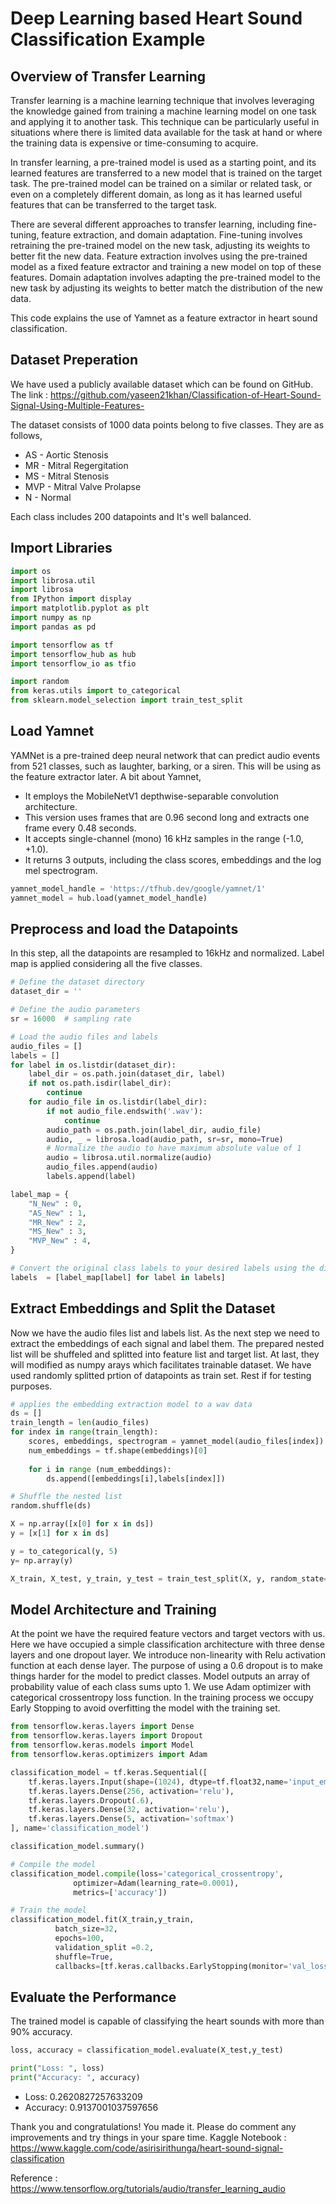 # Deep Learning based Heart Sound Classification Example

## Overview of Transfer Learning
Transfer learning is a machine learning technique that involves leveraging the knowledge gained from training a machine learning model on one task and applying it to another task. This technique can be particularly useful in situations where there is limited data available for the task at hand or where the training data is expensive or time-consuming to acquire.

In transfer learning, a pre-trained model is used as a starting point, and its learned features are transferred to a new model that is trained on the target task. The pre-trained model can be trained on a similar or related task, or even on a completely different domain, as long as it has learned useful features that can be transferred to the target task.

There are several different approaches to transfer learning, including fine-tuning, feature extraction, and domain adaptation. Fine-tuning involves retraining the pre-trained model on the new task, adjusting its weights to better fit the new data. Feature extraction involves using the pre-trained model as a fixed feature extractor and training a new model on top of these features. Domain adaptation involves adapting the pre-trained model to the new task by adjusting its weights to better match the distribution of the new data.

This code explains the use of Yamnet as a feature extractor in heart sound classification.

## Dataset Preperation
We have used a publicly available dataset which can be found on GitHub. The link : https://github.com/yaseen21khan/Classification-of-Heart-Sound-Signal-Using-Multiple-Features-

The dataset consists of 1000 data points belong to five classes. They are as follows,

* AS - Aortic Stenosis
* MR - Mitral Regergitation
* MS - Mitral Stenosis
* MVP - Mitral Valve Prolapse
* N - Normal

Each class includes 200 datapoints and It's well balanced.

## Import Libraries

```python
import os
import librosa.util
import librosa
from IPython import display
import matplotlib.pyplot as plt
import numpy as np
import pandas as pd

import tensorflow as tf
import tensorflow_hub as hub
import tensorflow_io as tfio

import random
from keras.utils import to_categorical
from sklearn.model_selection import train_test_split
```
## Load Yamnet
YAMNet is a pre-trained deep neural network that can predict audio events from 521 classes, such as laughter, barking, or a siren. This will be using as the feature extractor later. A bit about Yamnet,

* It employs the MobileNetV1 depthwise-separable convolution architecture.
* This version uses frames that are 0.96 second long and extracts one frame every 0.48 seconds.
* It accepts single-channel (mono) 16 kHz samples in the range (-1.0, +1.0).
* It returns 3 outputs, including the class scores, embeddings and the log mel spectrogram.

```python
yamnet_model_handle = 'https://tfhub.dev/google/yamnet/1'
yamnet_model = hub.load(yamnet_model_handle)
```
## Preprocess and load the Datapoints
In this step, all the datapoints are resampled to 16kHz and normalized. Label map is applied considering all the five classes.

```python
# Define the dataset directory
dataset_dir = ''

# Define the audio parameters
sr = 16000  # sampling rate

# Load the audio files and labels
audio_files = []
labels = []
for label in os.listdir(dataset_dir):
    label_dir = os.path.join(dataset_dir, label)
    if not os.path.isdir(label_dir):
        continue
    for audio_file in os.listdir(label_dir):
        if not audio_file.endswith('.wav'):
            continue
        audio_path = os.path.join(label_dir, audio_file)
        audio, _ = librosa.load(audio_path, sr=sr, mono=True)
        # Normalize the audio to have maximum absolute value of 1
        audio = librosa.util.normalize(audio)
        audio_files.append(audio)
        labels.append(label)

label_map = {
    "N_New" : 0,
    "AS_New" : 1,
    "MR_New" : 2,
    "MS_New" : 3,
    "MVP_New" : 4,
}

# Convert the original class labels to your desired labels using the dictionary
labels  = [label_map[label] for label in labels]
```

## Extract Embeddings and Split the Dataset
Now we have the audio files list and labels list. As the next step we need to extract the embeddings of each signal and label them. The prepared nested list will be shuffeled and splitted into feature list and target list. At last, they will modified as numpy arays which facilitates trainable dataset. We have used randomly splitted prtion of datapoints as train set. Rest if for testing purposes.

```python
# applies the embedding extraction model to a wav data
ds = []
train_length = len(audio_files)
for index in range(train_length):
    scores, embeddings, spectrogram = yamnet_model(audio_files[index])
    num_embeddings = tf.shape(embeddings)[0]
    
    for i in range (num_embeddings):
        ds.append([embeddings[i],labels[index]])

# Shuffle the nested list
random.shuffle(ds)

X = np.array([x[0] for x in ds])
y = [x[1] for x in ds]

y = to_categorical(y, 5)
y= np.array(y)

X_train, X_test, y_train, y_test = train_test_split(X, y, random_state=0, train_size = .8)

```

## Model Architecture and Training
At the point we have the required feature vectors and target vectors with us. Here we have occupied a simple classification architecture with three dense layers and one dropout layer. We introduce non-linearity with Relu activation function at each dense layer. The purpose of using a 0.6 dropout is to make things harder for the model to predict classes. Model outputs an array of probability value of each class sums upto 1. We use Adam optimizer with categorical crossentropy loss function. In the training process we occupy Early Stopping to avoid overfitting the model with the training set.

```python
from tensorflow.keras.layers import Dense
from tensorflow.keras.layers import Dropout
from tensorflow.keras.models import Model
from tensorflow.keras.optimizers import Adam

classification_model = tf.keras.Sequential([
    tf.keras.layers.Input(shape=(1024), dtype=tf.float32,name='input_embedding'),
    tf.keras.layers.Dense(256, activation='relu'),
    tf.keras.layers.Dropout(.6),
    tf.keras.layers.Dense(32, activation='relu'),
    tf.keras.layers.Dense(5, activation='softmax')
], name='classification_model')

classification_model.summary()

# Compile the model
classification_model.compile(loss='categorical_crossentropy',
              optimizer=Adam(learning_rate=0.0001),
              metrics=['accuracy'])

# Train the model
classification_model.fit(X_train,y_train,
          batch_size=32,
          epochs=100,
          validation_split =0.2,
          shuffle=True,
          callbacks=[tf.keras.callbacks.EarlyStopping(monitor='val_loss', patience=2, mode='min')])
```
## Evaluate the Performance
The trained model is capable of classifying the heart sounds with more than 90% accuracy.

```python
loss, accuracy = classification_model.evaluate(X_test,y_test)

print("Loss: ", loss)
print("Accuracy: ", accuracy)
```

* Loss:  0.2620827257633209 
* Accuracy:  0.9137001037597656

Thank you and congratulations! You made it. Please do comment any improvements and try things in your spare time. Kaggle Notebook : https://www.kaggle.com/code/asirisirithunga/heart-sound-signal-classification

Reference : https://www.tensorflow.org/tutorials/audio/transfer_learning_audio

